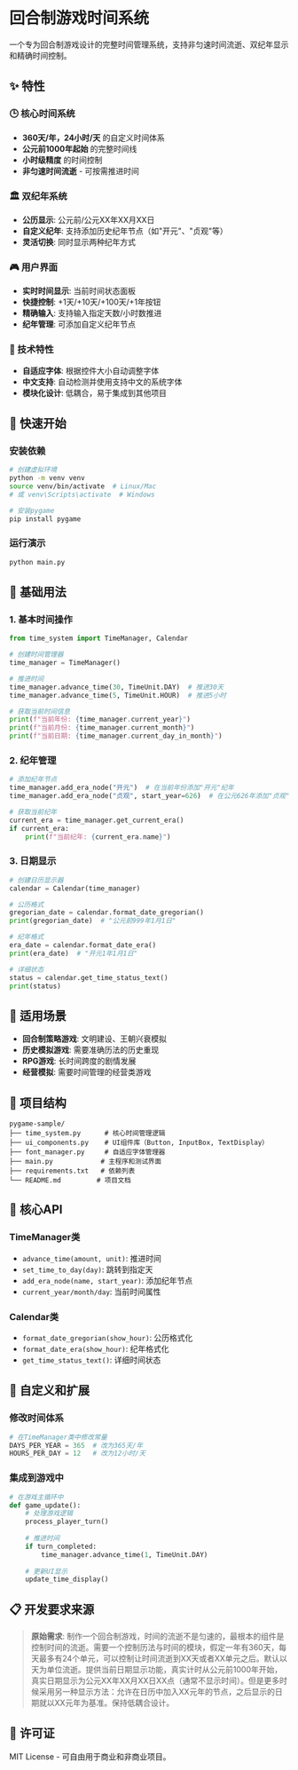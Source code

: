# 回合制游戏时间系统

一个专为回合制游戏设计的完整时间管理系统，支持非匀速时间流逝、双纪年显示和精确时间控制。

## ✨ 特性

### 🕒 核心时间系统
- **360天/年，24小时/天** 的自定义时间体系
- **公元前1000年起始** 的完整时间线
- **小时级精度** 的时间控制
- **非匀速时间流逝** - 可按需推进时间

### 🏛️ 双纪年系统
- **公历显示**: 公元前/公元XX年XX月XX日
- **自定义纪年**: 支持添加历史纪年节点（如"开元"、"贞观"等）
- **灵活切换**: 同时显示两种纪年方式

### 🎮 用户界面
- **实时时间显示**: 当前时间状态面板
- **快捷控制**: +1天/+10天/+100天/+1年按钮
- **精确输入**: 支持输入指定天数/小时数推进
- **纪年管理**: 可添加自定义纪年节点

### 🎨 技术特性
- **自适应字体**: 根据控件大小自动调整字体
- **中文支持**: 自动检测并使用支持中文的系统字体
- **模块化设计**: 低耦合，易于集成到其他项目

## 🚀 快速开始

### 安装依赖
```bash
# 创建虚拟环境
python -m venv venv
source venv/bin/activate  # Linux/Mac
# 或 venv\Scripts\activate  # Windows

# 安装pygame
pip install pygame
```

### 运行演示
```bash
python main.py
```

## 📖 基础用法

### 1. 基本时间操作
```python
from time_system import TimeManager, Calendar

# 创建时间管理器
time_manager = TimeManager()

# 推进时间
time_manager.advance_time(30, TimeUnit.DAY)  # 推进30天
time_manager.advance_time(5, TimeUnit.HOUR)  # 推进5小时

# 获取当前时间信息
print(f"当前年份: {time_manager.current_year}")
print(f"当前月份: {time_manager.current_month}")
print(f"当前日期: {time_manager.current_day_in_month}")
```

### 2. 纪年管理
```python
# 添加纪年节点
time_manager.add_era_node("开元")  # 在当前年份添加"开元"纪年
time_manager.add_era_node("贞观", start_year=626)  # 在公元626年添加"贞观"纪年

# 获取当前纪年
current_era = time_manager.get_current_era()
if current_era:
    print(f"当前纪年: {current_era.name}")
```

### 3. 日期显示
```python
# 创建日历显示器
calendar = Calendar(time_manager)

# 公历格式
gregorian_date = calendar.format_date_gregorian()
print(gregorian_date)  # "公元前999年1月1日"

# 纪年格式
era_date = calendar.format_date_era()
print(era_date)  # "开元1年1月1日"

# 详细状态
status = calendar.get_time_status_text()
print(status)
```

## 🎯 适用场景

- **回合制策略游戏**: 文明建设、王朝兴衰模拟
- **历史模拟游戏**: 需要准确历法的历史重现
- **RPG游戏**: 长时间跨度的剧情发展
- **经营模拟**: 需要时间管理的经营类游戏

## 📁 项目结构

```
pygame-sample/
├── time_system.py      # 核心时间管理逻辑
├── ui_components.py    # UI组件库（Button, InputBox, TextDisplay）
├── font_manager.py     # 自适应字体管理器
├── main.py            # 主程序和测试界面
├── requirements.txt   # 依赖列表
└── README.md         # 项目文档
```

## 🔧 核心API

### TimeManager类
- `advance_time(amount, unit)`: 推进时间
- `set_time_to_day(day)`: 跳转到指定天
- `add_era_node(name, start_year)`: 添加纪年节点
- `current_year/month/day`: 当前时间属性

### Calendar类
- `format_date_gregorian(show_hour)`: 公历格式化
- `format_date_era(show_hour)`: 纪年格式化
- `get_time_status_text()`: 详细时间状态

## 🎨 自定义和扩展

### 修改时间体系
```python
# 在TimeManager类中修改常量
DAYS_PER_YEAR = 365  # 改为365天/年
HOURS_PER_DAY = 12   # 改为12小时/天
```

### 集成到游戏中
```python
# 在游戏主循环中
def game_update():
    # 处理游戏逻辑
    process_player_turn()
    
    # 推进时间
    if turn_completed:
        time_manager.advance_time(1, TimeUnit.DAY)
    
    # 更新UI显示
    update_time_display()
```

## 📋 开发要求来源

> **原始需求**: 制作一个回合制游戏，时间的流逝不是匀速的，最根本的组件是控制时间的流逝。需要一个控制历法与时间的模块，假定一年有360天，每天最多有24个单元，可以控制让时间流逝到XX天或者XX单元之后。默认以天为单位流逝。提供当前日期显示功能，真实计时从公元前1000年开始，真实日期显示为公元XX年XX月XX日XX点（通常不显示时间）。但是更多时候采用另一种显示方法：允许在日历中加入XX元年的节点，之后显示的日期就以XX元年为基准。保持低耦合设计。

## 📄 许可证

MIT License - 可自由用于商业和非商业项目。 